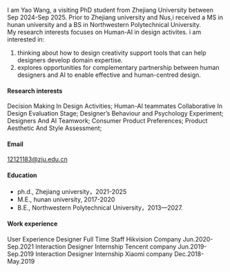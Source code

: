 I am Yao Wang, a visiting PhD student from Zhejiang University between Sep 2024-Sep 2025. Prior to Zhejiang university and Nus,i received a MS in hunan university and a BS in Northwestern Polytechnical University.  
My research interests focuses on Human-AI in design activites. i am interested in:
1) thinking about how to design creativity support tools that can help designers develop domain expertise.
2) explores opportunities for complementary partnership between human designers and AI to enable effective and human-centred design.

#### Research interests
Decision Making In Design Activities; Human-AI teammates Collaborative In Design Evaluation Stage; Designer’s Behaviour and Psychology Experiment; Designers And AI Teamwork; Consumer Product Preferences; Product Aesthetic And Style Assessment;

#### Email
12121183@zju.edu.cn

#### Education
- ph.d., Zhejiang university，2021-2025
- M.E., hunan university, 2017-2020
- B.E., Northwestern Polytechnical University，2013—2027.

#### Work experience
User Experience Designer   Full Time Staff   Hikvision Company  Jun.2020-Sep.2021 
Interaction Designer  Internship  Tencent company  Jun.2019-Sep.2019
Interaction Designer  Internship  Xiaomi company  Dec.2018-May.2019

